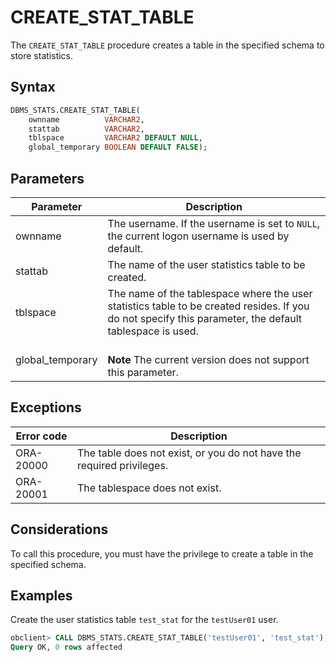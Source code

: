 # CREATE_STAT_TABLE

The `CREATE_STAT_TABLE` procedure creates a table in the specified schema to store statistics.

## Syntax

```sql
DBMS_STATS.CREATE_STAT_TABLE(
    ownname          VARCHAR2,
    stattab          VARCHAR2,
    tblspace         VARCHAR2 DEFAULT NULL,
    global_temporary BOOLEAN DEFAULT FALSE);
```



## Parameters

| Parameter        | Description                                                                                                                                             |
|------------------|---------------------------------------------------------------------------------------------------------------------------------------------------------|
| ownname          | The username. If the username is set to `NULL`, the current logon username is used by default.                                                          |
| stattab          | The name of the user statistics table to be created.                                                                                                    |
| tblspace         | The name of the tablespace where the user statistics table to be created resides. If you do not specify this parameter, the default tablespace is used. |
| global_temporary | <br>**Note** The current version does not support this parameter.  </br>                                                                                |



## Exceptions

| Error code | Description                                                           |
|------------|-----------------------------------------------------------------------|
| ORA-20000  | The table does not exist, or you do not have the required privileges. |
| ORA-20001  | The tablespace does not exist.                                        |



## Considerations

To call this procedure, you must have the privilege to create a table in the specified schema.

## Examples

Create the user statistics table `test_stat` for the `testUser01` user.

```sql
obclient> CALL DBMS_STATS.CREATE_STAT_TABLE('testUser01', 'test_stat');
Query OK, 0 rows affected
```
